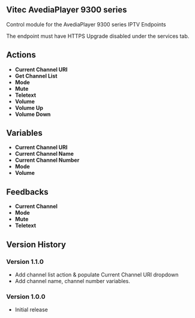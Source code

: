 ## Vitec AvediaPlayer 9300 series

Control module for the AvediaPlayer 9300 series IPTV Endpoints

The endpoint must have HTTPS Upgrade disabled under the services tab.

## Actions
- **Current Channel URI**
- **Get Channel List**
- **Mode**
- **Mute**
- **Teletext**
- **Volume**
- **Volume Up**
- **Volume Down**

## Variables
- **Current Channel URI**
- **Current Channel Name**
- **Current Channel Number**
- **Mode**
- **Volume**

## Feedbacks
- **Current Channel**
- **Mode**
- **Mute**
- **Teletext**

## Version History

### Version 1.1.0
- Add channel list action & populate Current Channel URI dropdown
- Add channel name, channel number variables.

### Version 1.0.0
- Initial release
